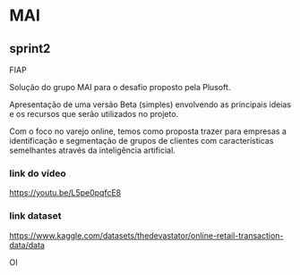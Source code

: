 # MAI
## sprint2 
FIAP

Solução do grupo MAI para o desafio proposto pela Plusoft.

Apresentação de uma versão Beta (simples) envolvendo as principais ideias e os recursos que serão
utilizados no projeto.

Com o foco no varejo online, temos como proposta trazer para empresas a identificação e segmentação de grupos de clientes com características semelhantes
através da inteligência artificial.

### link do vídeo 
https://youtu.be/L5pe0pqfcE8


### link dataset
https://www.kaggle.com/datasets/thedevastator/online-retail-transaction-data/data

OI
